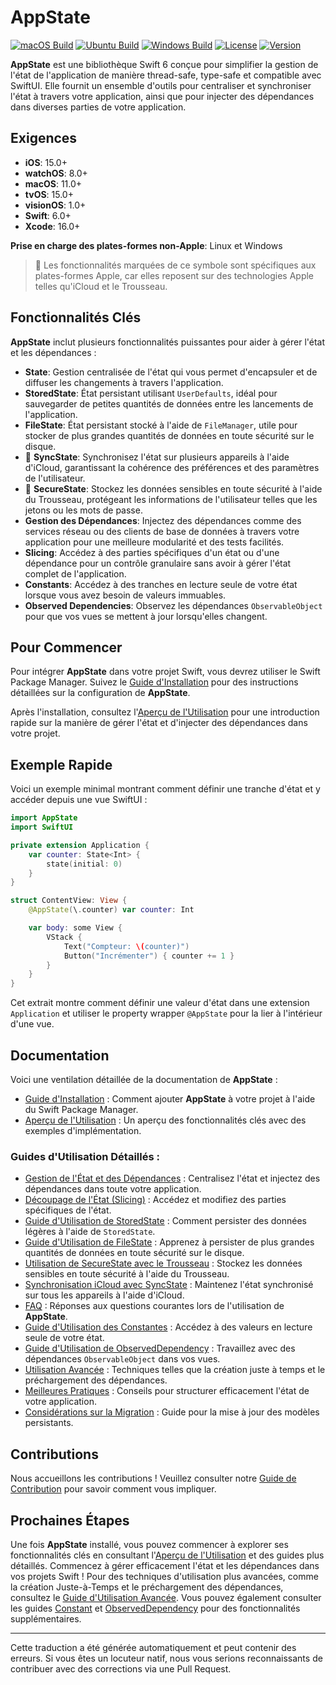 # AppState

[![macOS Build](https://img.shields.io/github/actions/workflow/status/0xLeif/AppState/macOS.yml?label=macOS&branch=main)](https://github.com/0xLeif/AppState/actions/workflows/macOS.yml)
[![Ubuntu Build](https://img.shields.io/github/actions/workflow/status/0xLeif/AppState/ubuntu.yml?label=Ubuntu&branch=main)](https://github.com/0xLeif/AppState/actions/workflows/ubuntu.yml)
[![Windows Build](https://img.shields.io/github/actions/workflow/status/0xLeif/AppState/windows.yml?label=Windows&branch=main)](https://github.com/0xLeif/AppState/actions/workflows/windows.yml)
[![License](https://img.shields.io/github/license/0xLeif/AppState)](https://github.com/0xLeif/AppState/blob/main/LICENSE)
[![Version](https://img.shields.io/github/v/release/0xLeif/AppState)](https://github.com/0xLeif/AppState/releases)

**AppState** est une bibliothèque Swift 6 conçue pour simplifier la gestion de l'état de l'application de manière thread-safe, type-safe et compatible avec SwiftUI. Elle fournit un ensemble d'outils pour centraliser et synchroniser l'état à travers votre application, ainsi que pour injecter des dépendances dans diverses parties de votre application.

## Exigences

- **iOS**: 15.0+
- **watchOS**: 8.0+
- **macOS**: 11.0+
- **tvOS**: 15.0+
- **visionOS**: 1.0+
- **Swift**: 6.0+
- **Xcode**: 16.0+

**Prise en charge des plates-formes non-Apple**: Linux et Windows

> 🍎 Les fonctionnalités marquées de ce symbole sont spécifiques aux plates-formes Apple, car elles reposent sur des technologies Apple telles qu'iCloud et le Trousseau.

## Fonctionnalités Clés

**AppState** inclut plusieurs fonctionnalités puissantes pour aider à gérer l'état et les dépendances :

- **State**: Gestion centralisée de l'état qui vous permet d'encapsuler et de diffuser les changements à travers l'application.
- **StoredState**: État persistant utilisant `UserDefaults`, idéal pour sauvegarder de petites quantités de données entre les lancements de l'application.
- **FileState**: État persistant stocké à l'aide de `FileManager`, utile pour stocker de plus grandes quantités de données en toute sécurité sur le disque.
- 🍎 **SyncState**: Synchronisez l'état sur plusieurs appareils à l'aide d'iCloud, garantissant la cohérence des préférences et des paramètres de l'utilisateur.
- 🍎 **SecureState**: Stockez les données sensibles en toute sécurité à l'aide du Trousseau, protégeant les informations de l'utilisateur telles que les jetons ou les mots de passe.
- **Gestion des Dépendances**: Injectez des dépendances comme des services réseau ou des clients de base de données à travers votre application pour une meilleure modularité et des tests facilités.
- **Slicing**: Accédez à des parties spécifiques d'un état ou d'une dépendance pour un contrôle granulaire sans avoir à gérer l'état complet de l'application.
- **Constants**: Accédez à des tranches en lecture seule de votre état lorsque vous avez besoin de valeurs immuables.
- **Observed Dependencies**: Observez les dépendances `ObservableObject` pour que vos vues se mettent à jour lorsqu'elles changent.

## Pour Commencer

Pour intégrer **AppState** dans votre projet Swift, vous devrez utiliser le Swift Package Manager. Suivez le [Guide d'Installation](fr/installation.md) pour des instructions détaillées sur la configuration de **AppState**.

Après l'installation, consultez l'[Aperçu de l'Utilisation](fr/usage-overview.md) pour une introduction rapide sur la manière de gérer l'état et d'injecter des dépendances dans votre projet.

## Exemple Rapide

Voici un exemple minimal montrant comment définir une tranche d'état et y accéder depuis une vue SwiftUI :

```swift
import AppState
import SwiftUI

private extension Application {
    var counter: State<Int> {
        state(initial: 0)
    }
}

struct ContentView: View {
    @AppState(\.counter) var counter: Int

    var body: some View {
        VStack {
            Text("Compteur: \(counter)")
            Button("Incrémenter") { counter += 1 }
        }
    }
}
```

Cet extrait montre comment définir une valeur d'état dans une extension `Application` et utiliser le property wrapper `@AppState` pour la lier à l'intérieur d'une vue.

## Documentation

Voici une ventilation détaillée de la documentation de **AppState** :

- [Guide d'Installation](fr/installation.md) : Comment ajouter **AppState** à votre projet à l'aide du Swift Package Manager.
- [Aperçu de l'Utilisation](fr/usage-overview.md) : Un aperçu des fonctionnalités clés avec des exemples d'implémentation.

### Guides d'Utilisation Détaillés :

- [Gestion de l'État et des Dépendances](fr/usage-state-dependency.md) : Centralisez l'état et injectez des dépendances dans toute votre application.
- [Découpage de l'État (Slicing)](fr/usage-slice.md) : Accédez et modifiez des parties spécifiques de l'état.
- [Guide d'Utilisation de StoredState](fr/usage-storedstate.md) : Comment persister des données légères à l'aide de `StoredState`.
- [Guide d'Utilisation de FileState](fr/usage-filestate.md) : Apprenez à persister de plus grandes quantités de données en toute sécurité sur le disque.
- [Utilisation de SecureState avec le Trousseau](fr/usage-securestate.md) : Stockez les données sensibles en toute sécurité à l'aide du Trousseau.
- [Synchronisation iCloud avec SyncState](fr/usage-syncstate.md) : Maintenez l'état synchronisé sur tous les appareils à l'aide d'iCloud.
- [FAQ](fr/faq.md) : Réponses aux questions courantes lors de l'utilisation de **AppState**.
- [Guide d'Utilisation des Constantes](fr/usage-constant.md) : Accédez à des valeurs en lecture seule de votre état.
- [Guide d'Utilisation de ObservedDependency](fr/usage-observeddependency.md) : Travaillez avec des dépendances `ObservableObject` dans vos vues.
- [Utilisation Avancée](fr/advanced-usage.md) : Techniques telles que la création juste à temps et le préchargement des dépendances.
- [Meilleures Pratiques](fr/best-practices.md) : Conseils pour structurer efficacement l'état de votre application.
- [Considérations sur la Migration](fr/migration-considerations.md) : Guide pour la mise à jour des modèles persistants.

## Contributions

Nous accueillons les contributions ! Veuillez consulter notre [Guide de Contribution](fr/contributing.md) pour savoir comment vous impliquer.

## Prochaines Étapes

Une fois **AppState** installé, vous pouvez commencer à explorer ses fonctionnalités clés en consultant l'[Aperçu de l'Utilisation](fr/usage-overview.md) et des guides plus détaillés. Commencez à gérer efficacement l'état et les dépendances dans vos projets Swift ! Pour des techniques d'utilisation plus avancées, comme la création Juste-à-Temps et le préchargement des dépendances, consultez le [Guide d'Utilisation Avancée](fr/advanced-usage.md). Vous pouvez également consulter les guides [Constant](fr/usage-constant.md) et [ObservedDependency](fr/usage-observeddependency.md) pour des fonctionnalités supplémentaires.

---
Cette traduction a été générée automatiquement et peut contenir des erreurs. Si vous êtes un locuteur natif, nous vous serions reconnaissants de contribuer avec des corrections via une Pull Request.
